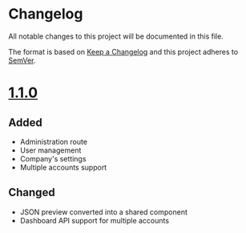 # Changelog
All notable changes to this project will be documented in this file.

The format is based on [Keep a Changelog](https://keepachangelog.com/en/1.0.0/) and this project adheres to [SemVer](http://semver.org/).

# [1.1.0](https://github.com/ambrosus/app-dashboard/releases/tag/1.1.0)

## Added

- Administration route
- User management
- Company's settings
- Multiple accounts support

## Changed
- JSON preview converted into a shared component
- Dashboard API support for multiple accounts